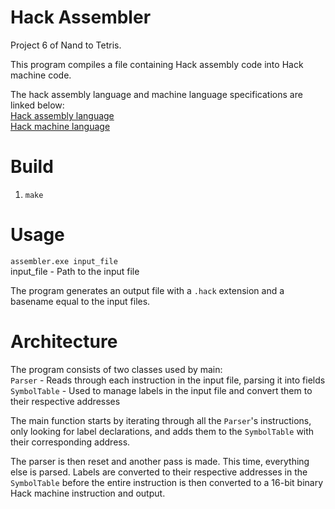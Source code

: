 # Hack Assembler

Project 6 of Nand to Tetris.

This program compiles a file containing Hack assembly code into Hack machine code.

The hack assembly language and machine language specifications are linked below:  
[Hack assembly language](https://docs.wixstatic.com/ugd/44046b_b73759b866b249a0b3a715bf5a18f668.pdf)  
[Hack machine language](https://docs.wixstatic.com/ugd/44046b_d70026d8c1424487a451eaba3e372132.pdf)

# Build

1. `make`

# Usage

`assembler.exe input_file`  
input_file - Path to the input file

The program generates an output file with a `.hack` extension and a basename equal to the input files.

# Architecture

The program consists of two classes used by main:  
`Parser` - Reads through each instruction in the input file, parsing it into fields  
`SymbolTable` - Used to manage labels in the input file and convert them to their respective addresses

The main function starts by iterating through all the `Parser`'s instructions, only looking for label declarations, and adds them to the `SymbolTable` with their corresponding address.

The parser is then reset and another pass is made. This time, everything else is parsed. Labels are converted to their respective addresses in the `SymbolTable` before the entire instruction is then converted to a 16-bit binary Hack machine instruction and output.

